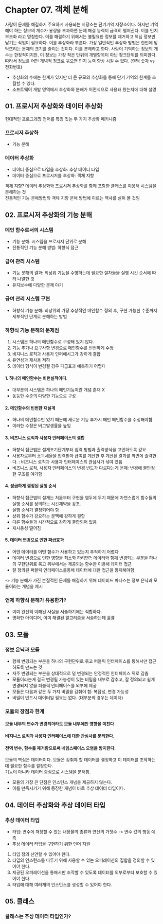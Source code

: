 # Chapter 07. 객체 분해

사람이 문제를 해결하기 주요하게 사용되는 저장소는 단기기억 저장소이다. 하지만 기억해야 하는 정보의 개수가 용량을 초과하면 문제 해결 능력이 급격히 떨어진다. 이를 인지 부조화 라고 명칭한다. 
이를 해결하기 위해서는 불필요한 정보를 제거하고 핵심 정보만 남기는 작업이 필요하다. 이를 추상화라 부른다.
가장 일반적인 추상화 방법은 한번에 맞닥뜨리는 문제의 크기를 줄이는 것이다. 이를 분해라고 한다.
사람이 기억하는 정보의 개수는 한정적이지만, 이 정보는 가장 작은 단위의 개별항목이 아닌 청크단위를 의미한다. 따라서 정보를 어떤 개념적 청크로 묶으면 인지 능력 향상 시킬 수 있다. (랜덤 숫자 vs 전화번호)

- 추상화의 수에는 한계가 있지만 더 큰 규모의 추상화를 통해 단기 기억의 한계를 초월할 수 있다. 
- 소프트웨어 개발 영역에서 추상화와 분해가 어떤식으로 사용돼 왔는지에 대해 설명


## 01. 프로시저 추상화와 데이터 추상화
현대적인 프로그래밍 언어를 특징 짓는 두 가지 추상화 메커니즘
### 프로시저 추상화
- 기능 분해

### 데이터 추상화
- 데이터 중심으로 타입을 추상화: 추상 데이터 타입
- 데이터 중심으로 프로시저를 추상화: 객체 지향

객체 지향? 데이터 추상화와 프로시저 추상화를 함꼐 포함한 클래스를 이용해 시스템을 분해하는 것  
전통적인 기능 분해방법와 객체 지향 분해 방법에 이르는 역사를 살펴 볼 것임  

## 02. 프로시저 추상화의 기능 분해
### 메인 함수로서의 시스템
- 기능 분해: 시스템을 프로시저 단위로 분해  
- 전통적인 기능 분해 방법: 하향식 접근

### 급여 관리 시스템
- 기능 분해의 결과: 최상위 기능을 수행하는데 필요한 절차들을 실행 시간 순서에 따라 나열한 것
- 유지보수에 다양한 문제 야기

### 급여 관리 시스템 구현
- 하향식 기능 분해: 최상위의 가장 추상적인 메인함수 정의 후, 구현 가능한 수준까지 세부적인 단계로 분해하는 방법

### 하향식 기능 분해의 문제점
1. 시스템은 하나의 메인함수로 구성돼 있지 않다.
2. 기능 추가나 요구사항 변경으로 메인함수를 빈번하게 수정
3. 비지니스 로직과 사용자 인퍼에시그가 강하게 결합
4. 유연성과 재사용 저하
5. 데이터 형식이 변경될 경우 파급효과 예측하기 어렵다 

#### 1. 하나의 메인함수는 비현실적이다.
- 대부분의 시스템은 하나의 메인기능이란 개념 존재 X
- 동등한 수준의 다양한 기능으로 구성

#### 2. 메인함수의 빈번한 재설계
- 하나의 메인함수만 있기 때문에 새로운 기능 추가시 매번 메인함수를 수정해야함
- 이러한 수정은 버그발생률을 높임

#### 3. 비즈니스 로직과 사용자 인터페이스의 결합
- 하향식 접근법은 설계초기단계부터 입력 방법과 출력양식을 고민하도록 강요
- 사용자로부터 소득세율을 입력받아 급여를 계산한 후 계산된 결과를 화면에 출력한다. : 비즈니스 로직과 사용자 인터페이스의 관심사가 섞여 있음
- 비즈니스 로직, 사용자 인터페이스의 변경 빈도가 다르다는게 문제: 변경에 불안정한 구조를 야기함

#### 4. 성급하게 결정된 실행 순서
- 하향식 접근법의 설계는 처음부터 구현을 염두에 두기 때문에 자연스럽게 함수들의 실행 순서를 정의하는 시간제약을 강조.
- 실행 순서가 결정되어야 함
- 상위 함수가 강요하는 문맥에 강하게 결합
- 다른 함수들과 시간적으로 강하게 결합되어 있음
- 재사용성 떨어짐

#### 5. 데이터 변경으로 인한 파급효과
- 어떤 데이터를 어떤 함수가 사용하고 있는지 추적하기 어렵다
- 데이터 변경으로 인한 영향을 최소화 하려면?: 데이터와 함꼐 변경되는 부분을 하나의 구현단위로 묶고 위부에서는 제공되는 함수만 이용해 데이터 접근
- 잘 정의된 퍼블릭 인터페이스를통해 데이터에 대한 접근을 통제해야함

-> 기능 분해가 가진 본질적인 문제를 해결하기 위해 데이비드 파나스는 정보 은닉과 모듈이라는 개념을 제시

### 언제 하향식 분해가 유용한가?
- 이미 완전히 이해된 사실을 서술하기에는 적합하다.
- 명확한 아이디어, 이미 해결된 알고리즘을 서술하는데 훌륭

## 03. 모듈

### 정보 은닉과 모듈
- 함께 변경되는 부분을 하나의 구현단위로 묶고 퍼블릭 인터페이스를 통해서만 접근하도록 만드는 것
- 자주 변경되는 부분을 상대적으로 덜 변경되는 안정적인 인터페이스 뒤로 감춤
- 모듈이라는게 결국 변경될 가능성이 있는 비밀을 내부로 감추고, 잘 정의되고 쉽게 변경되지 않을 퍼블릭 인터페이스를 외부에 제공  
- 모듈은 다음과 같은 두 가지 비밀을 감춰야 함: 복잡성, 변경 가능성
- 비밀이 반드시 데이터일 필요는 없다. (대부분의 경우는 데이터)

### 모듈의 장점과 한계

#### 모듈 내부의 변수가 변경되더라도 모듈 내부에만 영향을 미친다
#### 비지니스 로직과 사용자 인터페이스에 대한 관심사를 분리한다.
#### 전역 변수, 함수를 제거함으로써 네임스페이스 오염을 방지한다.

모듈의 핵심은 데이터이다. 모듈은 감춰야 할 데이터를 결정하고 이 데이터를 조작하는데 필요한 함수를 결정한다.   
기능이 아니라 데이터 중심으로 시스템을 분해함.
- 모듈의 가장 큰 단점은 인스턴스 개념을 제공하지 않는다. 
- 이를 만족시키기 위해 등장한 개념이 바로 추상 데이터 타입이다.

## 04. 데이터 추상화와 추상 데이터 타입
### 추상 데이터 타입
- 타입: 변수에 저장할 수 있는 내용물의 종류와 연산의 가짓수 -> 변수 값의 행동 예측
- 추상 데이터 타입을 구현하기 위한 언어 지원
1. 타입 정의 선언할 수 있어야 한다.
2. 타입의 인스턴스를 다루기 위해 사용할 수 있는 오퍼레이션의 집합을 정의할 수 있어야 한다.
3. 제공된 오퍼레이션을 통해서만 조작할 수 있도록 데이터를 외부로부터 보호할 수 있어야 한다. 
4. 타입에 대해 여러개의 인스턴스를 생성할 수 있어야 한다. 

## 05. 클래스
### 클래스는 추상 데이터 타입인가?




